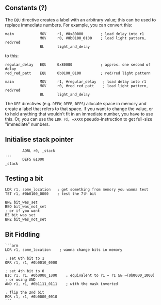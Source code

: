 ## Constants (?)
The `EQU` directive creates a label with an arbitrary value; this can be used to replace immediate numbers. For example, you can convert this:
```
main            MOV     r1, #0x80000        ; load delay into r1
                MOV     r0, #0b0100_0100    ; load light pattern, red/red
                BL      light_and_delay
```
to this:
```
regular_delay   EQU     0x80000             ; approx. one second of delay
red_red_patt    EQU     0b0100_0100         ; red/red light pattern

main            MOV     r1, #regular_delay   ; load delay into r1
                MOV     r0, #red_red_patt    ; load light pattern, red/red
                BL      light_and_delay
```
The `DEF` directives (e.g. `DEFW`, `DEFB`, `DEFS`) allocate space in memory and create a label that refers to that space. If you want to change the value, or to hold anything that wouldn't fit in an immediate number, you have to use this.
Or, you can use the `LDR rd, =XXXX` pseudo-instruction to get full-size "immediate" numbers.

## Initialise stack pointer
```
		ADRL r0, _stack
...
		DEFS &1000
_stack
```

## Testing a bit
```arm
LDR r1, some_location   ; get something from memory you wanna test
TST r1, #0b0100_0000    ; test the 7th bit

BNE bit_was_set
BEQ bit_was_not_set
; or if you want
BZ bit_was_set
BNZ bit_was_not_set
```

## Bit Fiddling
	```arm
	LDR r1, some_location    ; wanna change bits in memory
	
	; set 6th bit to 1
	ORR r1, r1, #0b0010_0000
	
	; set 4th bit to 0
	BIC r1, r1, #0b0000_1000    ; equivalent to r1 = r1 && ¬(0b0000_1000)
	; or using AND
	AND r1, r1, #0b1111_0111    ; with the mask inverted
	
	; flip the 2nd bit
	EOR r1, r1, #0b0000_0010
	```